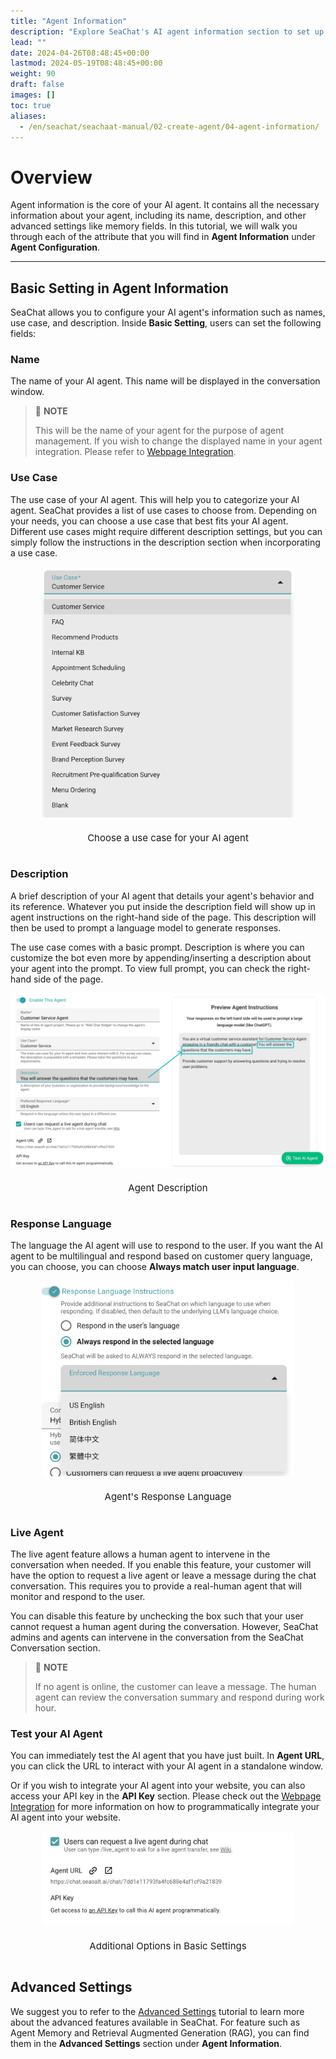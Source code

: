 ```yaml
---
title: "Agent Information"
description: "Explore SeaChat's AI agent information section to set up your AI agent. Agent name, use case, description, and response language, and learn about advanced features like Agent Memory and Retrieval Augmented Generation (RAG)."
lead: ""
date: 2024-04-26T08:48:45+00:00
lastmod: 2024-05-19T08:48:45+00:00
weight: 90
draft: false
images: []
toc: true
aliases:
  - /en/seachat/seachaat-manual/02-create-agent/04-agent-information/
---
```


# Overview

Agent information is the core of your AI agent. It contains all the necessary information about your agent, including its name, description, and other advanced settings like memory fields. In this tutorial, we will walk you through each of the attribute that you will find in **Agent Information** under **Agent Configuration**.

---

## Basic Setting in Agent Information

SeaChat allows you to configure your AI agent's information such as names, use case, and description. Inside **Basic Setting**, users can set the following fields:

### Name
The name of your AI agent. This name will be displayed in the conversation window.

> :page_facing_up: **NOTE**
> 
> This will be the name of your agent for the purpose of agent management. If you wish to change the displayed name in your agent integration. Please refer to [Webpage Integration](/seachat/seachat-manual/04-channels/08-install-to-webpage/).


### Use Case
The use case of your AI agent. This will help you to categorize your AI agent. SeaChat provides a list of use cases to choose from. Depending on your needs, you can choose a use case that best fits your AI agent. Different use cases might require different description settings, but you can simply follow the instructions in the description section when incorporating a use case.

<div style="display: flex; flex-direction: column; align-items: center;">
<div style="width: 100%; text-align: center; display: flex; flex-direction: column; align-items: center; justify-item: center">
    <a href="/images/seachat/en/agent-information/use-case-examples.png" target="_blank">
    <img width="80%" style="border-radius: 0.4rem; cursor: zoom-in;" src="/images/seachat/en/agent-information/use-case-examples.png" alt="image that display the use case options available in SeaChat">
    </a>
</div>
    <p style="margin-top: 20px; font-size: 15px">Choose a use case for your AI agent</p>
</div>

### Description
A brief description of your AI agent that details your agent's behavior and its reference. Whatever you put inside the description field will show up in agent instructions on the right-hand side of the page. This description will then be used to prompt a language model to generate responses.

The use case comes with a basic prompt. Description is where you can customize the bot even more by appending/inserting a description about your agent into the prompt. To view full prompt, you can check the right-hand side of the page.

<div style="display: flex; flex-direction: column; align-items: center;">
<div style="width: 100%; text-align: center; display: flex; flex-direction: column; align-items: center; justify-item: center">
    <a href="/images/seachat/en/agent-information/description-preview.png" target="_blank">
    <img width="100%" style="border-radius: 0.4rem; cursor: zoom-in;" src="/images/seachat/en/agent-information/description-preview.png" alt="image showcasing how to write an agent description">
    </a>
</div>
    <p style="margin-top: 20px; font-size: 15px">Agent Description</p>
</div>

### Response Language
The language the AI agent will use to respond to the user. If you want the AI agent to be multilingual and respond based on customer query language, you can choose, you can choose **Always match user input language**. 

<div style="display: flex; flex-direction: column; align-items: center;">
<div style="width: 100%; text-align: center; display: flex; flex-direction: column; align-items: center; justify-item: center">
    <a href="/images/seachat/en/agent-information/response-language.png" target="_blank">
    <img width="80%" style="border-radius: 0.4rem; cursor: zoom-in;" src="/images/seachat/en/agent-information/response-language.png" alt="image showcases the options of response language">
    </a>
</div>
    <p style="margin-top: 20px; font-size: 15px">Agent's Response Language</p>
</div>

### Live Agent
The live agent feature allows a human agent to intervene in the conversation when needed. If you enable this feature, your customer will have the option to request a live agent or leave a message during the chat conversation. This requires you to provide a real-human agent that will monitor and respond to the user. 

You can disable this feature by unchecking the box such that your user cannot request a human agent during the conversation. However, SeaChat admins and agents can intervene in the conversation from the SeaChat Conversation section.

> :page_facing_up: **NOTE**
> 
> If no agent is online, the customer can leave a message. The human agent can review the conversation summary and respond during work hour.
> 

### Test your AI Agent
You can immediately test the AI agent that you have just built. In **Agent URL**, you can click the URL to interact with your AI agent in a standalone window. 

Or if you wish to integrate your AI agent into your website, you can also access your API key in the **API Key** section. Please check out the [Webpage Integration](/seachat/seachat-manual/04-channels/08-install-to-webpage/) for more information on how to programmatically integrate your AI agent into your website.

<div style="display: flex; flex-direction: column; align-items: center;">
<div style="width: 100%; text-align: center; display: flex; flex-direction: column; align-items: center; justify-item: center">
    <a href="/images/seachat/en/agent-information/additional-options.png" target="_blank">
    <img width="80%" style="border-radius: 0.4rem; cursor: zoom-in;" src="/images/seachat/en/agent-information/additional-options.png" alt="image that displays the additional options in Basic Settings">
    </a>
</div>
    <p style="margin-top: 20px; font-size: 15px">Additional Options in Basic Settings</p>
</div>

## Advanced Settings

We suggest you to refer to the [Advanced Settings](/seachat/seachat-manual/02-create-agent/05-advanced-settings) tutorial to learn more about the advanced features available in SeaChat. For feature such as Agent Memory and Retrieval Augmented Generation (RAG), you can find them in the **Advanced Settings** section under **Agent Information**.